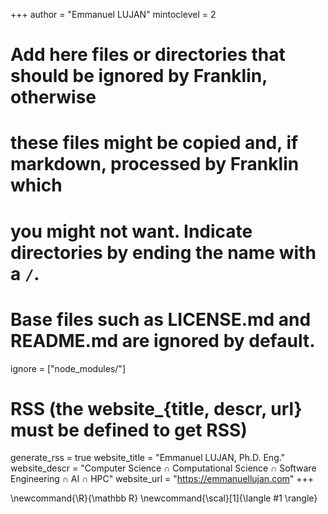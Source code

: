 <!--
Add here global page variables to use throughout your website.
-->
+++
author = "Emmanuel LUJAN"
mintoclevel = 2

# Add here files or directories that should be ignored by Franklin, otherwise
# these files might be copied and, if markdown, processed by Franklin which
# you might not want. Indicate directories by ending the name with a `/`.
# Base files such as LICENSE.md and README.md are ignored by default.
ignore = ["node_modules/"]

# RSS (the website_{title, descr, url} must be defined to get RSS)
generate_rss = true
website_title = "Emmanuel LUJAN, Ph.D. Eng."
website_descr = "Computer Science ∩ Computational Science ∩ Software Engineering ∩ AI ∩ HPC"
website_url   = "https://emmanuellujan.com"
+++

<!--
Add here global latex commands to use throughout your pages.
-->
\newcommand{\R}{\mathbb R}
\newcommand{\scal}[1]{\langle #1 \rangle}
